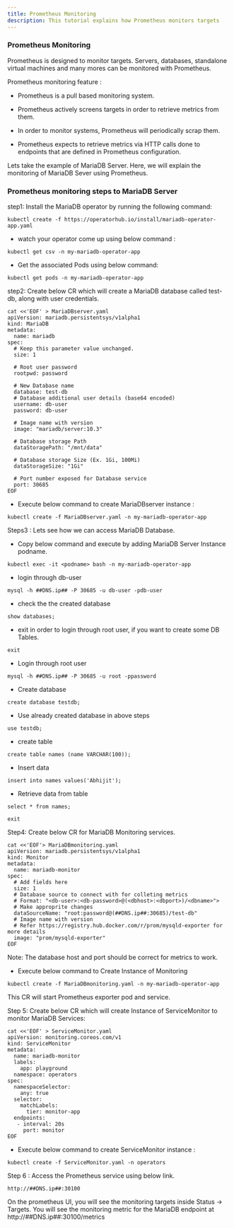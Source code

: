```yaml
---
title: Prometheus Monitoring
description: This tutorial explains how Prometheus monitors targets
---
```


### Prometheus Monitoring


Prometheus is designed to monitor targets. Servers, databases, standalone virtual machines and many mores can be monitored with Prometheus.

Prometheus monitoring feature :

- Prometheus is a pull based monitoring system.

- Prometheus actively screens targets in order to retrieve metrics from them.

- In order to monitor systems, Prometheus will periodically scrap them.

- Prometheus expects to retrieve metrics via HTTP calls done to endpoints that are defined in Prometheus configuration.


Lets take the example of MariaDB Server. Here, we will explain the monitoring of MariaDB Sever using Prometheus. 


### Prometheus monitoring steps to MariaDB Server


step1:  Install the MariaDB operator by running the following command:


```execute
kubectl create -f https://operatorhub.io/install/mariadb-operator-app.yaml             
```

- watch your operator come up using below command :


```execute
kubectl get csv -n my-mariadb-operator-app
```

- Get the associated Pods using below command:


```execute
kubectl get pods -n my-mariadb-operator-app
```


step2: Create below CR which will create a MariaDB database called test-db, along with user credentials.

```execute
cat <<'EOF' > MariaDBserver.yaml
apiVersion: mariadb.persistentsys/v1alpha1
kind: MariaDB
metadata:
  name: mariadb
spec:
  # Keep this parameter value unchanged.
  size: 1
  
  # Root user password
  rootpwd: password

  # New Database name
  database: test-db
  # Database additional user details (base64 encoded)
  username: db-user 
  password: db-user 

  # Image name with version
  image: "mariadb/server:10.3"

  # Database storage Path
  dataStoragePath: "/mnt/data" 

  # Database storage Size (Ex. 1Gi, 100Mi)
  dataStorageSize: "1Gi"

  # Port number exposed for Database service
  port: 30685
EOF
```

- Execute below command to create MariaDBserver instance :

```execute
kubectl create -f MariaDBserver.yaml -n my-mariadb-operator-app 
```


Steps3 : Lets see how we can access MariaDB Database. 

- Copy below command and execute by adding MariaDB Server Instance podname.


```copycommand
kubectl exec -it <podname> bash -n my-mariadb-operator-app
```


- login through db-user 

```execute
mysql -h ##DNS.ip## -P 30685 -u db-user -pdb-user
```

- check the the created database 

```execute
show databases;
```

- exit in order to login through root user, if you want to create some DB Tables.

```execute
exit
```

- Login through root user


```execute
mysql -h ##DNS.ip## -P 30685 -u root -ppassword
```


- Create database

```execute
create database testdb;
```

- Use already created database in above steps 

```execute
use testdb;
```

- create table 

```execute
create table names (name VARCHAR(100));
```
- Insert data 

```execute
insert into names values('Abhijit');
```
- Retrieve data from table

```execute
select * from names;
```

```execute
exit
```


Step4: Create below CR for MariaDB Monitoring services.

```execute
cat <<'EOF'> MariaDBmonitoring.yaml
apiVersion: mariadb.persistentsys/v1alpha1
kind: Monitor
metadata:
  name: mariadb-monitor
spec:
  # Add fields here
  size: 1
  # Database source to connect with for colleting metrics
  # Format: "<db-user>:<db-password>@(<dbhost>:<dbport>)/<dbname>">
  # Make approprite changes 
  dataSourceName: "root:password@(##DNS.ip##:30685)/test-db"
  # Image name with version
  # Refer https://registry.hub.docker.com/r/prom/mysqld-exporter for more details
  image: "prom/mysqld-exporter"
EOF
```

Note: The database host and port should be correct for metrics to work.


- Execute below command to Create Instance of Monitoring 

```execute
kubectl create -f MariaDBmonitoring.yaml -n my-mariadb-operator-app
```

This CR will start Prometheus exporter pod and service. 




Step 5: Create below CR which will create Instance of ServiceMonitor to monitor MariaDB Services:


```execute
cat <<'EOF' > ServiceMonitor.yaml
apiVersion: monitoring.coreos.com/v1
kind: ServiceMonitor
metadata:
  name: mariadb-monitor 
  labels:
    app: playground
  namespace: operators
spec:
  namespaceSelector:
    any: true
  selector:
    matchLabels:
      tier: monitor-app 
  endpoints:
   - interval: 20s
     port: monitor    
EOF
```


- Execute below command to create ServiceMonitor instance :


```execute
kubectl create -f ServiceMonitor.yaml -n operators
```

Step 6 : Access the Prometheus service using below link. 

```
http://##DNS.ip##:30100
```

On the prometheus UI, you will see the monitoring targets inside Status -> Targets.
You will see the monitoring metric for the MariaDB endpoint at http://##DNS.ip##:30100/metrics




